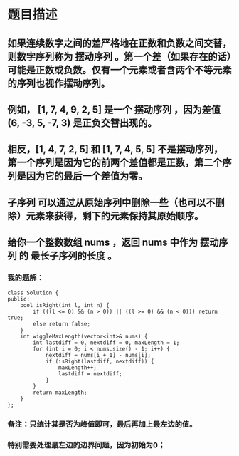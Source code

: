 # 题目描述
## 如果连续数字之间的差严格地在正数和负数之间交替，则数字序列称为 摆动序列 。第一个差（如果存在的话）可能是正数或负数。仅有一个元素或者含两个不等元素的序列也视作摆动序列。
## 例如， [1, 7, 4, 9, 2, 5] 是一个 摆动序列 ，因为差值 (6, -3, 5, -7, 3) 是正负交替出现的。
## 相反，[1, 4, 7, 2, 5] 和 [1, 7, 4, 5, 5] 不是摆动序列，第一个序列是因为它的前两个差值都是正数，第二个序列是因为它的最后一个差值为零。
## 子序列 可以通过从原始序列中删除一些（也可以不删除）元素来获得，剩下的元素保持其原始顺序。
## 给你一个整数数组 nums ，返回 nums 中作为 摆动序列 的 最长子序列的长度 。
### 我的题解：
```
class Solution {
public:
    bool isRight(int l, int n) {
        if (((l <= 0) && (n > 0)) || ((l >= 0) && (n < 0))) return true;
        else return false;
    }
    int wiggleMaxLength(vector<int>& nums) {
        int lastdiff = 0, nextdiff = 0, maxLength = 1;
        for (int i = 0; i < nums.size() - 1; i++) {
            nextdiff = nums[i + 1] - nums[i];
            if (isRight(lastdiff, nextdiff)) {
                maxLength++;
                lastdiff = nextdiff;
            }
        }
        return maxLength;
    }
};
```
### **备注**：只统计其是否为峰值即可，最后再加上最左边的值。
### 特别需要处理最左边的边界问题，因为初始为0；